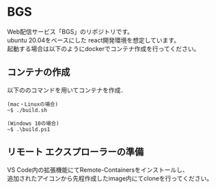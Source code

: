 # BGS
Web配信サービス「BGS」のリポジトリです。  
ubuntu 20.04をベースにした react開発環境を想定しています。  
起動する場合は以下のようにdockerでコンテナ作成を行ってください。  

## コンテナの作成
以下ののコマンドを用いてコンテナを作成．

```
(mac・Linuxの場合)
~$ ./build.sh

(Windows 10の場合)
~$ .\build.ps1
```

## リモート エクスプローラーの準備
VS Code内の拡張機能にてRemote-Containersをインストールし、  
追加されたアイコンから先程作成したimage内にてcloneを行ってください。

